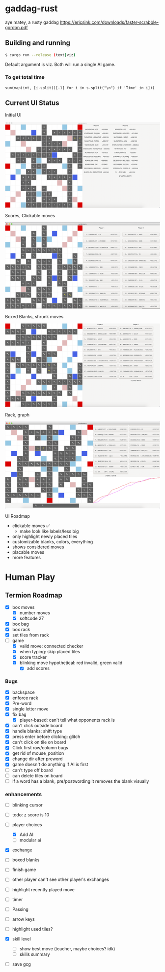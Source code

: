 # gaddag-rust
aye matey, a rusty gaddag https://ericsink.com/downloads/faster-scrabble-gordon.pdf

## Building and running

``` bash
$ cargo run --release (text|viz)
```

Default argument is viz. Both will run a single AI game.



### To get total time

```
sum(map(int, [i.split()[-1] for i in s.split("\n") if 'Time' in i]))
```

## Current UI Status

Initial UI

![initial ui december 1st](ui/12_1_19_20_28.png)

Scores, Clickable moves

![december 3rd with scores and move buttons](ui/12_3_19_17_39.png)

Boxed Blanks, shrunk moves

![december 3rd with boxed blanks](ui/12_3_19_22_16.png)

Rack, graph

![afopr](ui/12_5_19_20_41.png)

UI Roadmap

- clickable moves :white_check_mark:
  - make look like labels/less big
- only highlight newly placed tiles
- customizable blanks, colors, everything
- shows considered moves
- placable moves
- more features

# Human Play

## Termion Roadmap

- [x] box moves
  - [x] number moves
  - [x] softcode 27
- [x] box bag
- [x] box rack
- [x] set tiles from rack
- [ ] game
  - [x] valid move: connected checker
  - [x] when typing: skip placed tiles
  - [x] score tracker
  - [x] blinking move hypothetical: red invalid, green valid
    - [x] add scores

### Bugs

- [x] backspace
- [x] enforce rack
- [x] Pre-word
- [x] single letter move
- [x] fix bag
  - [x] player-based: can't tell what opponents rack is
- [x] can't click outside board
- [x] handle blanks: shift type
- [x] press enter before clicking: glitch
- [x] can't click on tile on board
- [x] Click first row/column bugs
- [x] get rid of mouse_position
- [x] change dir after preword
- [x] game doesn't do anything if AI is first
- [ ] can't type off board
- [ ] can delete tiles on board
- [ ] if a word has a blank, pre/postwording it removes the blank visually

### enhancements

- [ ] blinking cursor
- [ ] todo: z score is 10
- [ ] player choices
  - [x] Add AI
  - [ ] modular ai
- [x] exchange
- [ ] boxed blanks
- [ ] finish game
- [ ] other player can't see other player's exchanges
- [ ] highlight recently played move
- [ ] timer
- [ ] Passing
- [ ] arrow keys
- [ ] highlight used tiles?
- [x] skill level
  - [ ] show best move (teacher, maybe choices? idk)
  - [ ] skills summary
- [ ] save gcg

